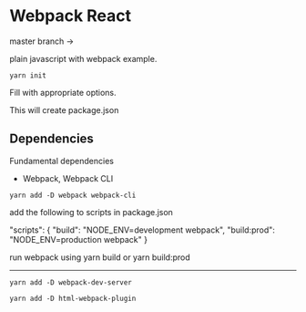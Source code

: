 # Webpack React

master branch ->

plain javascript with webpack example. 


```
yarn init
```

Fill with appropriate options.

This will create package.json

## Dependencies

Fundamental dependencies

- Webpack, Webpack CLI

```
yarn add -D webpack webpack-cli
```

add the following to scripts in package.json

"scripts": {
    "build": "NODE_ENV=development webpack",
    "build:prod": "NODE_ENV=production webpack"
  }

run webpack using yarn build or yarn build:prod


----------------------

```
yarn add -D webpack-dev-server
```

```
yarn add -D html-webpack-plugin
```